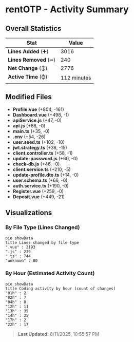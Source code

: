 # rentOTP - Activity Summary 

## Overall Statistics

| Stat                   | Value                                                             |
| ---------------------- | ----------------------------------------------------------------- |
| **Lines Added** (➕)   | 3016                                          |
| **Lines Removed** (➖) | 240                                        |
| **Net Change** (↕)    | 2776                |
| **Active Time** (⌚)   | 112 minutes |


## Modified Files
- **Profile.vue** (+804, -161)
- **Dashboard.vue** (+498, -1)
- **apiService.js** (+47, -0)
- **api.js** (+86, -0)
- **main.ts** (+35, -0)
- **.env** (+54, -26)
- **user.seed.ts** (+102, -10)
- **jwt.strategy.ts** (+38, -15)
- **client.controller.ts** (+58, -1)
- **update-password.js** (+60, -0)
- **check-db.js** (+46, -0)
- **client.service.ts** (+210, -5)
- **update-profile.dto.ts** (+14, -0)
- **user.schema.ts** (+66, -0)
- **auth.service.ts** (+190, -0)
- **Register.vue** (+259, -0)
- **Deposit.vue** (+449, -21)

## Visualizations

### By File Type (Lines Changed)

```mermaid
pie showData
title Lines changed by file type
".vue" : 2193
".js" : 239
".ts" : 744
"unknown" : 80
```

### By Hour (Estimated Activity Count)

```mermaid
pie showData
title Coding activity by hour (count of changes)
"01h" : 2
"02h" : 7
"04h" : 8
"12h" : 11
"13h" : 35
"14h" : 25
"17h" : 2
"22h" : 17
```


> **Last Updated:** 8/11/2025, 10:55:57 PM